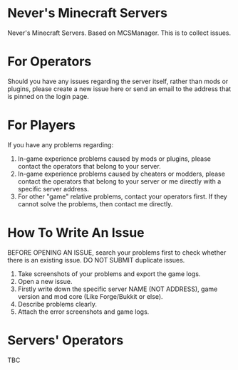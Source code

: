# Never's Minecraft Servers
Never's Minecraft Servers. Based on MCSManager. This is to collect issues.

# For Operators
Should you have any issues regarding the server itself, rather than mods or plugins, please create a new issue here or send an email to the address that is pinned on the login page.

# For Players
If you have any problems regarding:
1. In-game experience problems caused by mods or plugins, please contact the operators that belong to your server.
2. In-game experience problems caused by cheaters or modders, please contact the operators that belong to your server or me directly with a specific server address.
3. For other "game" relative problems, contact your operators first. If they cannot solve the problems, then contact me directly.

# How To Write An Issue
BEFORE OPENING AN ISSUE, search your problems first to check whether there is an existing issue. DO NOT SUBMIT duplicate issues.
1. Take screenshots of your problems and export the game logs.
2. Open a new issue.
3. Firstly write down the specific server NAME (NOT ADDRESS), game version and mod core (Like Forge/Bukkit or else).
4. Describe problems clearly.
5. Attach the error screenshots and game logs.
# Servers' Operators
TBC
